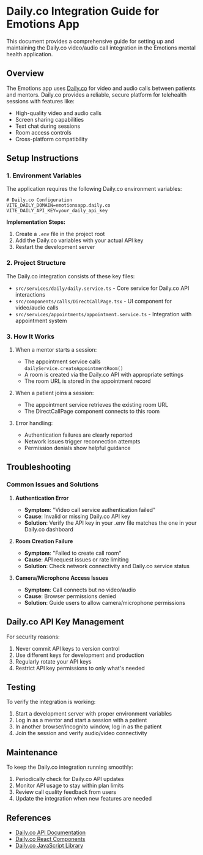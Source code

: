 # Daily.co Integration Guide for Emotions App

This document provides a comprehensive guide for setting up and maintaining the Daily.co video/audio call integration in the Emotions mental health application.

## Overview

The Emotions app uses [Daily.co](https://www.daily.co/) for video and audio calls between patients and mentors. Daily.co provides a reliable, secure platform for telehealth sessions with features like:

- High-quality video and audio calls
- Screen sharing capabilities
- Text chat during sessions
- Room access controls
- Cross-platform compatibility

## Setup Instructions

### 1. Environment Variables

The application requires the following Daily.co environment variables:

```
# Daily.co Configuration
VITE_DAILY_DOMAIN=emotionsapp.daily.co
VITE_DAILY_API_KEY=your_daily_api_key
```

**Implementation Steps:**

1. Create a `.env` file in the project root
2. Add the Daily.co variables with your actual API key
3. Restart the development server

### 2. Project Structure

The Daily.co integration consists of these key files:

- `src/services/daily/daily.service.ts` - Core service for Daily.co API interactions
- `src/components/calls/DirectCallPage.tsx` - UI component for video/audio calls
- `src/services/appointments/appointment.service.ts` - Integration with appointment system

### 3. How It Works

1. When a mentor starts a session:
   - The appointment service calls `dailyService.createAppointmentRoom()`
   - A room is created via the Daily.co API with appropriate settings
   - The room URL is stored in the appointment record

2. When a patient joins a session:
   - The appointment service retrieves the existing room URL
   - The DirectCallPage component connects to this room

3. Error handling:
   - Authentication failures are clearly reported
   - Network issues trigger reconnection attempts
   - Permission denials show helpful guidance

## Troubleshooting

### Common Issues and Solutions

1. **Authentication Error**
   - **Symptom**: "Video call service authentication failed"
   - **Cause**: Invalid or missing Daily.co API key
   - **Solution**: Verify the API key in your .env file matches the one in your Daily.co dashboard

2. **Room Creation Failure**
   - **Symptom**: "Failed to create call room"
   - **Cause**: API request issues or rate limiting
   - **Solution**: Check network connectivity and Daily.co service status

3. **Camera/Microphone Access Issues**
   - **Symptom**: Call connects but no video/audio
   - **Cause**: Browser permissions denied
   - **Solution**: Guide users to allow camera/microphone permissions

## Daily.co API Key Management

For security reasons:

1. Never commit API keys to version control
2. Use different keys for development and production
3. Regularly rotate your API keys
4. Restrict API key permissions to only what's needed

## Testing

To verify the integration is working:

1. Start a development server with proper environment variables
2. Log in as a mentor and start a session with a patient
3. In another browser/incognito window, log in as the patient
4. Join the session and verify audio/video connectivity

## Maintenance

To keep the Daily.co integration running smoothly:

1. Periodically check for Daily.co API updates
2. Monitor API usage to stay within plan limits
3. Review call quality feedback from users
4. Update the integration when new features are needed

## References

- [Daily.co API Documentation](https://docs.daily.co/reference)
- [Daily.co React Components](https://docs.daily.co/reference/daily-react)
- [Daily.co JavaScript Library](https://docs.daily.co/reference/daily-js) 